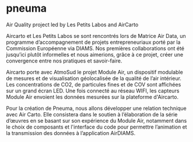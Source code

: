 # pneuma
Air Quality project led by Les Petits Labos and AirCarto

Aircarto et Les Petits Labos se sont rencontrés lors de Matrice Air Data, un programme d’accompagnement de projets entrepreneuriaux porté par la Commission Européenne via DIAMS. Nos premières collaborations ont été jusqu’ici plutôt informelles et nous aimerions, grâce à ce projet, créer une convergence entre nos pratiques et savoir-faire.

Aircarto porte avec AtmoSud le projet Module Air, un dispositif modulable de mesures et de visualisation géolocalisée de la qualité de l’air intérieur. Les concentrations de CO2, de particules fines et de COV sont affichées sur un grand écran LED. Une fois connecté au réseau WIFI, les capteurs Module Air envoient les données mesurées sur la plateforme d'Aircarto.

Pour la création de Pneuma, nous allons développer une relation technique avec Air Carto. Elle consistera dans le soutien à l’élaboration de la série d’œuvres en se basant sur son expérience du Module Air, notamment dans le choix de composants et l'interface du code pour permettre l’animation et la transmission des données à l’application AirDIAMS.

